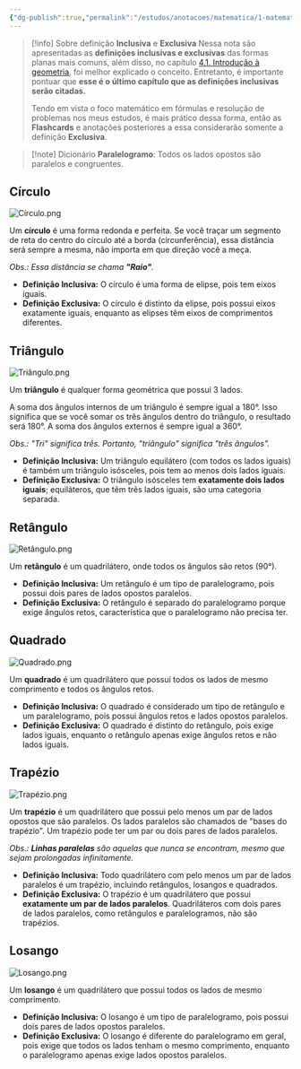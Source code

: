 ```yaml
---
{"dg-publish":true,"permalink":"/estudos/anotacoes/matematica/1-matematica-fundamental/4-geometria-plana/4-2-introducao-as-formas-planas/","updated":"2025-03-11T01:00:02.701-03:00"}
---
```


> [!info] Sobre definição **Inclusiva** e **Exclusiva**
> Nessa nota são apresentadas as **definições inclusivas e exclusivas** das formas planas mais comuns, além disso, no capítulo [4.1. Introdução à geometria](4.1.%20Introdução%20à%20geometria.md), foi melhor explicado o conceito. Entretanto, é importante pontuar que **esse é o último capítulo que as definições inclusivas serão citadas.**
> 
> Tendo em vista o foco matemático em fórmulas e resolução de problemas nos meus estudos, é mais prático dessa forma, então as **Flashcards** e anotações posteriores a essa considerarão somente a definição **Exclusiva**.

> [!note] Dicionário
> **Paralelogramo**: Todos os lados opostos são paralelos e congruentes.

## Círculo

![Círculo.png](/img/user/assets/Notas/Matem%C3%A1tica%20e%20Natureza/1.%20Matem%C3%A1tica%20-%20Fundamental/4.%20Geometria%20plana/4.%202.%20Introdu%C3%A7%C3%A3o%20%C3%A0s%20formas%20planas/C%C3%ADrculo.png)

Um **círculo** é uma forma redonda e perfeita. Se você traçar um segmento de reta do centro do círculo até a borda (circunferência), essa distância será sempre a mesma, não importa em que direção você a meça.  

*Obs.: Essa distância se chama **"Raio"**.*

- **Definição Inclusiva:** O círculo é uma forma de elipse, pois tem eixos iguais.
- **Definição Exclusiva:** O círculo é distinto da elipse, pois possui eixos exatamente iguais, enquanto as elipses têm eixos de comprimentos diferentes.

## Triângulo

![Triângulo.png](/img/user/assets/Notas/Matem%C3%A1tica%20e%20Natureza/1.%20Matem%C3%A1tica%20-%20Fundamental/4.%20Geometria%20plana/4.%202.%20Introdu%C3%A7%C3%A3o%20%C3%A0s%20formas%20planas/Tri%C3%A2ngulo.png)

Um **triângulo** é qualquer forma geométrica que possui 3 lados.

A soma dos ângulos internos de um triângulo é sempre igual a 180°. Isso significa que se você somar os três ângulos dentro do triângulo, o resultado será 180°. A soma dos ângulos externos é sempre igual a 360°.

*Obs.: "Tri" significa três. Portanto, "triângulo" significa "três ângulos".*

- **Definição Inclusiva:** Um triângulo equilátero (com todos os lados iguais) é também um triângulo isósceles, pois tem ao menos dois lados iguais.
- **Definição Exclusiva:** O triângulo isósceles tem **exatamente dois lados iguais**; equiláteros, que têm três lados iguais, são uma categoria separada.

## Retângulo

![Retângulo.png](/img/user/assets/Notas/Matem%C3%A1tica%20e%20Natureza/1.%20Matem%C3%A1tica%20-%20Fundamental/4.%20Geometria%20plana/4.%202.%20Introdu%C3%A7%C3%A3o%20%C3%A0s%20formas%20planas/Ret%C3%A2ngulo.png)

Um **retângulo** é um quadrilátero, onde todos os ângulos são retos (90°). 

- **Definição Inclusiva:** Um retângulo é um tipo de paralelogramo, pois possui dois pares de lados opostos paralelos.
- **Definição Exclusiva:** O retângulo é separado do paralelogramo porque exige ângulos retos, característica que o paralelogramo não precisa ter.

## Quadrado

![Quadrado.png](/img/user/assets/Notas/Matem%C3%A1tica%20e%20Natureza/1.%20Matem%C3%A1tica%20-%20Fundamental/4.%20Geometria%20plana/4.%202.%20Introdu%C3%A7%C3%A3o%20%C3%A0s%20formas%20planas/Quadrado.png)

Um **quadrado** é um quadrilátero que possui todos os lados de mesmo comprimento e todos os ângulos retos.

- **Definição Inclusiva:** O quadrado é considerado um tipo de retângulo e um paralelogramo, pois possui ângulos retos e lados opostos paralelos.
- **Definição Exclusiva:** O quadrado é distinto do retângulo, pois exige lados iguais, enquanto o retângulo apenas exige ângulos retos e não lados iguais.

## Trapézio

![Trapézio.png](/img/user/assets/Notas/Matem%C3%A1tica%20e%20Natureza/1.%20Matem%C3%A1tica%20-%20Fundamental/4.%20Geometria%20plana/4.%202.%20Introdu%C3%A7%C3%A3o%20%C3%A0s%20formas%20planas/Trap%C3%A9zio.png)

Um **trapézio** é um quadrilátero que possui pelo menos um par de lados opostos que são paralelos. Os lados paralelos são chamados de "bases do trapézio". Um trapézio pode ter um par ou dois pares de lados paralelos.

*Obs.: **Linhas paralelas** são aquelas que nunca se encontram, mesmo que sejam prolongadas infinitamente.*

- **Definição Inclusiva:** Todo quadrilátero com pelo menos um par de lados paralelos é um trapézio, incluindo retângulos, losangos e quadrados.
- **Definição Exclusiva:** O trapézio é um quadrilátero que possui **exatamente um par de lados paralelos**. Quadriláteros com dois pares de lados paralelos, como retângulos e paralelogramos, não são trapézios.

## Losango

![Losango.png](/img/user/assets/Notas/Matem%C3%A1tica%20e%20Natureza/1.%20Matem%C3%A1tica%20-%20Fundamental/4.%20Geometria%20plana/4.%202.%20Introdu%C3%A7%C3%A3o%20%C3%A0s%20formas%20planas/Losango.png)

Um **losango** é um quadrilátero que possui todos os lados de mesmo comprimento.

- **Definição Inclusiva:** O losango é um tipo de paralelogramo, pois possui dois pares de lados opostos paralelos.
- **Definição Exclusiva:** O losango é diferente do paralelogramo em geral, pois exige que todos os lados tenham o mesmo comprimento, enquanto o paralelogramo apenas exige lados opostos paralelos.
